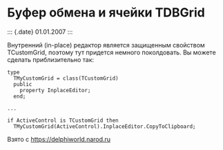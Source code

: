 Буфер обмена и ячейки TDBGrid
=============================

::: {.date}
01.01.2007
:::

Внутренний (in-place) редактор является защищенным свойством
TCustomGrid, поэтому тут придется немного поколдовать. Вы можете сделать
приблизительно так:

    type
      TMyCustomGrid = class(TCustomGrid)
      public
        property InplaceEditor;
      end;
     
    ...
     
    if ActiveControl is TCustomGrid then
      TMyCustomGrid(ActiveControl).InplaceEditor.CopyToClipboard;

Взято с <https://delphiworld.narod.ru>
